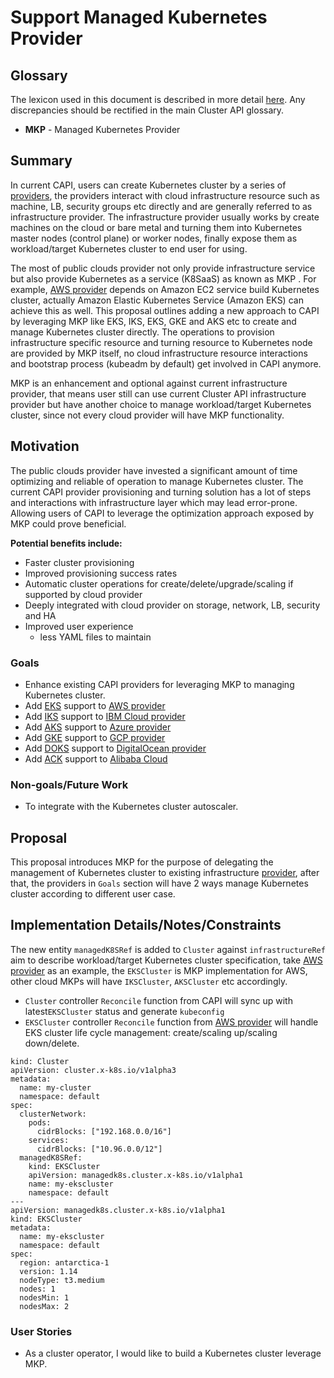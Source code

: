# Support Managed Kubernetes Provider

## Glossary
The lexicon used in this document is described in more detail [here](https://github.com/kubernetes-sigs/cluster-api/blob/master/docs/book/src/reference/glossary.md). Any discrepancies should be rectified in the main Cluster API glossary.

- **MKP** - Managed Kubernetes Provider

## Summary

In current CAPI, users can create Kubernetes cluster by a series of [providers](https://github.com/kubernetes-sigs/cluster-api/blob/master/docs/book/src/reference/providers.md#infrastructure), the providers interact with cloud infrastructure resource such as machine, LB, security groups etc directly and are generally referred to as infrastructure provider. The infrastructure provider usually works by create machines on the cloud or bare metal and turning them into Kubernetes master nodes (control plane) or worker nodes, finally expose them as workload/target Kubernetes cluster to end user for using.

The most of public clouds provider not only provide infrastructure service but also provide Kubernetes as a service (K8SaaS) as known as MKP . For example, [AWS provider](https://github.com/kubernetes-sigs/cluster-api-provider-aws) depends on Amazon EC2 service build Kubernetes cluster, actually Amazon Elastic Kubernetes Service (Amazon EKS) can achieve this as well. This proposal outlines adding a new approach to CAPI by leveraging MKP like EKS, IKS, EKS, GKE and AKS etc to create and manage Kubernetes cluster directly. The operations to provision infrastructure specific resource and turning resource to Kubernetes node are provided by MKP itself, no cloud infrastructure resource interactions and bootstrap process (kubeadm by default) get involved in CAPI anymore.

MKP is an enhancement and optional against current infrastructure provider, that means user still can use current Cluster API infrastructure provider but have another choice to manage workload/target Kubernetes cluster, since not every cloud provider will have MKP functionality.

## Motivation

The public clouds provider have invested a significant amount of time optimizing and reliable of operation to manage Kubernetes cluster. The current CAPI provider provisioning and turning solution has a lot of steps and interactions with infrastructure layer which may lead error-prone. Allowing users of CAPI to leverage the optimization approach exposed by MKP could prove beneficial.

**Potential benefits include:**
- Faster cluster provisioning
- Improved provisioning success rates
- Automatic cluster operations for create/delete/upgrade/scaling if supported by cloud provider
- Deeply integrated with cloud provider on storage, network, LB, security and HA
- Improved user experience
   - less YAML files to maintain

### Goals

-  Enhance existing CAPI providers for leveraging MKP to managing Kubernetes cluster.
  - Add [EKS](https://aws.amazon.com/eks/) support to [AWS provider](https://github.com/kubernetes-sigs/cluster-api-provider-aws) 
  - Add [IKS](https://www.ibm.com/cloud/container-service/) support to [IBM Cloud provider](https://github.com/kubernetes-sigs/cluster-api-provider-ibmcloud)
  - Add [AKS](https://azure.microsoft.com/en-in/services/kubernetes-service/) support to [Azure provider](https://github.com/kubernetes-sigs/cluster-api-provider-azure)
  - Add [GKE](https://cloud.google.com/kubernetes-engine/) support to [GCP provider](https://github.com/kubernetes-sigs/cluster-api-provider-gcp)
  - Add [DOKS](https://www.digitalocean.com/products/kubernetes/) support to [DigitalOcean provider](https://github.com/kubernetes-sigs/cluster-api-provider-digitalocean)
  - Add [ACK](https://www.alibabacloud.com/product/kubernetes) support to [Alibaba Cloud](https://github.com/oam-oss/cluster-api-provider-alicloud) 

### Non-goals/Future Work

- To integrate with the Kubernetes cluster autoscaler.

## Proposal

This proposal introduces MKP for the purpose of delegating the management of Kubernetes cluster to existing infrastructure [provider](https://github.com/kubernetes-sigs/cluster-api/blob/master/docs/book/src/reference/providers.md#infrastructure), after that, the providers in `Goals` section will have 2 ways manage Kubernetes cluster according to different user case.

## Implementation Details/Notes/Constraints

The new entity `managedK8SRef` is added to `Cluster` against `infrastructureRef` aim to describe workload/target Kubernetes cluster specification,  take [AWS provider](https://github.com/kubernetes-sigs/cluster-api-provider-aws)  as an example,  the `EKSCluster` is MKP implementation for AWS, other cloud MKPs will have `IKSCluster`,  `AKSCluster` etc accordingly. 

- `Cluster` controller `Reconcile` function from CAPI will sync up with latest`EKSCluster` status and generate `kubeconfig`
- `EKSCluster` controller `Reconcile` function from [AWS provider](https://github.com/kubernetes-sigs/cluster-api-provider-aws)  will handle EKS cluster life cycle management: create/scaling up/scaling down/delete.

```
kind: Cluster
apiVersion: cluster.x-k8s.io/v1alpha3
metadata:
  name: my-cluster
  namespace: default
spec:
  clusterNetwork:
    pods:
      cidrBlocks: ["192.168.0.0/16"]
    services:
      cidrBlocks: ["10.96.0.0/12"]
  managedK8SRef:
    kind: EKSCluster
    apiVersion: managedk8s.cluster.x-k8s.io/v1alpha1
    name: my-ekscluster
    namespace: default
---
apiVersion: managedk8s.cluster.x-k8s.io/v1alpha1
kind: EKSCluster
metadata:
  name: my-ekscluster
  namespace: default
spec:
  region: antarctica-1
  version: 1.14
  nodeType: t3.medium
  nodes: 1
  nodesMin: 1
  nodesMax: 2
```

### User Stories

- As a cluster operator, I would like to build a Kubernetes cluster leverage MKP.
